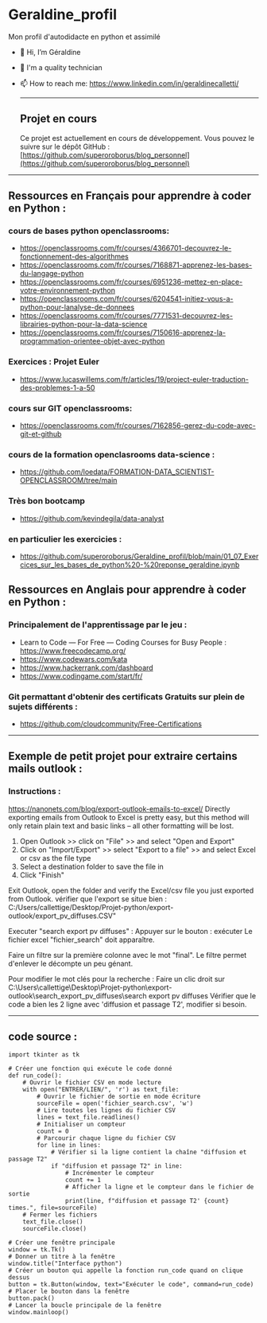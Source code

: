 # Geraldine_profil
Mon profil d'autodidacte en python et assimilé
- 👋 Hi, I’m Géraldine
- 👀 I'm a quality technician
- 📫 How to reach me: https://www.linkedin.com/in/geraldinecalletti/

  -------------------------------------------------

  ## Projet en cours
  Ce projet est actuellement en cours de développement. Vous pouvez le suivre sur le dépôt GitHub :  
  [https://github.com/superoroborus/blog_personnel](https://github.com/superoroborus/blog_personnel)

---

  ## Ressources en Français pour apprendre à coder en Python :

### cours de bases python openclassrooms:
 * https://openclassrooms.com/fr/courses/4366701-decouvrez-le-fonctionnement-des-algorithmes
 * https://openclassrooms.com/fr/courses/7168871-apprenez-les-bases-du-langage-python
 * https://openclassrooms.com/fr/courses/6951236-mettez-en-place-votre-environnement-python
 * https://openclassrooms.com/fr/courses/6204541-initiez-vous-a-python-pour-lanalyse-de-donnees
 * https://openclassrooms.com/fr/courses/7771531-decouvrez-les-librairies-python-pour-la-data-science
 * https://openclassrooms.com/fr/courses/7150616-apprenez-la-programmation-orientee-objet-avec-python

### Exercices : Projet Euler
 * https://www.lucaswillems.com/fr/articles/19/project-euler-traduction-des-problemes-1-a-50

### cours sur GIT openclassrooms:
 * https://openclassrooms.com/fr/courses/7162856-gerez-du-code-avec-git-et-github

### cours de la formation openclasrooms data-science :
 * https://github.com/loedata/FORMATION-DATA_SCIENTIST-OPENCLASSROOM/tree/main

### Très bon bootcamp
 * https://github.com/kevindegila/data-analyst
### en particulier les exercicies :
 * https://github.com/superoroborus/Geraldine_profil/blob/main/01_07_Exercices_sur_les_bases_de_python%20-%20reponse_geraldine.ipynb

 ## Ressources en Anglais pour apprendre à coder en Python :

### Principalement de l'apprentissage par le jeu :
* Learn to Code — For Free — Coding Courses for Busy People : https://www.freecodecamp.org/
* https://www.codewars.com/kata
* https://www.hackerrank.com/dashboard
* https://www.codingame.com/start/fr/

### Git permattant d'obtenir des certificats Gratuits sur plein de sujets différents :
* https://github.com/cloudcommunity/Free-Certifications

 -------------------------------------------------

 ## Exemple de petit projet pour extraire certains mails outlook :

### Instructions : 


https://nanonets.com/blog/export-outlook-emails-to-excel/
Directly exporting emails from Outlook to Excel is pretty easy, but this method will only retain plain text and basic links – all other formatting will be lost.

1. Open Outlook >> click on "File" >> and select "Open and Export"
2. Click on "Import/Export" >> select "Export to a file" >> and select Excel or csv as the file type
3. Select a destination folder to save the file in
4. Click "Finish"

Exit Outlook, open the folder and verify the Excel/csv file you just exported from Outlook.
vérifier que l'export se situe bien : C:/Users/callettige/Desktop/Projet-python/export-outlook/export_pv_diffuses.CSV"

Executer "search export pv diffuses" :
Appuyer sur le bouton : exécuter
Le fichier excel "fichier_search" doit apparaître.

Faire un filtre sur la première colonne avec le mot "final".
Le filtre permet d'enlever le décompte un peu génant.

Pour modifier le mot clés pour la recherche :
Faire un clic droit sur C:\Users\callettige\Desktop\Projet-python\export-outlook\search_export_pv_diffuses\search export pv diffuses
Vérifier que le code a bien les 2 ligne avec 'diffusion et passage T2', modifier si besoin.



------------------------------------------------------------------
 ## code source :

```# Importer le module tkinter pour créer une interface graphique
import tkinter as tk

# Créer une fonction qui exécute le code donné
def run_code():
    # Ouvrir le fichier CSV en mode lecture
    with open("ENTRER/LIEN/", 'r') as text_file:
        # Ouvrir le fichier de sortie en mode écriture
        sourceFile = open('fichier_search.csv', 'w')
        # Lire toutes les lignes du fichier CSV
        lines = text_file.readlines()
        # Initialiser un compteur
        count = 0
        # Parcourir chaque ligne du fichier CSV
        for line in lines:
            # Vérifier si la ligne contient la chaîne "diffusion et passage T2"
            if "diffusion et passage T2" in line:
                # Incrémenter le compteur
                count += 1
                # Afficher la ligne et le compteur dans le fichier de sortie
                print(line, f"diffusion et passage T2' {count} times.", file=sourceFile)
    # Fermer les fichiers
    text_file.close()
    sourceFile.close()

# Créer une fenêtre principale
window = tk.Tk()
# Donner un titre à la fenêtre
window.title("Interface python")
# Créer un bouton qui appelle la fonction run_code quand on clique dessus
button = tk.Button(window, text="Exécuter le code", command=run_code)
# Placer le bouton dans la fenêtre
button.pack()
# Lancer la boucle principale de la fenêtre
window.mainloop()
